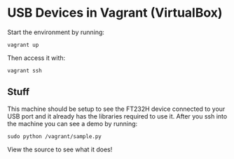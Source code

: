 # USB Devices in Vagrant (VirtualBox)

Start the environment by running:

	vagrant up

Then access it with:

	vagrant ssh

## Stuff

This machine should be setup to see the FT232H device connected to your
USB port and it already has the libraries required to use it. After you
ssh into the machine you can see a demo by running:

	sudo python /vagrant/sample.py

View the source to see what it does!
